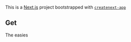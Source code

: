 This is a [Next.js](https://nextjs.org/) project bootstrapped with [`createnext-app`](https://github.com/vercel/et.js/tree/caary/pckages/reaenet-ap)
## Get
The easies
